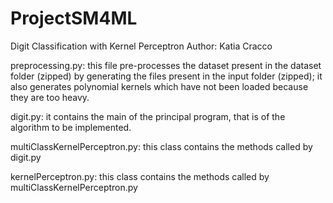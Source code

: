 # ProjectSM4ML

Digit Classification with Kernel Perceptron
Author: Katia Cracco

preprocessing.py: this file pre-processes the dataset present in the dataset folder (zipped) by generating the files present in the input folder (zipped); 
  it also generates polynomial kernels which have not been loaded because they are too heavy.
  
digit.py: it contains the main of the principal program, that is of the algorithm to be implemented.

multiClassKernelPerceptron.py: this class contains the methods called by digit.py

kernelPerceptron.py: this class contains the methods called by multiClassKernelPerceptron.py
